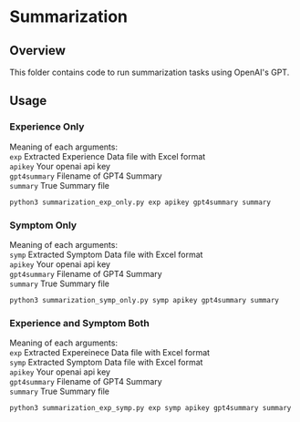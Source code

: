 # Summarization 

## Overview

This folder contains code to run summarization tasks using OpenAI's GPT. <br>

## Usage

### Experience Only

Meaning of each arguments:<br>
```exp``` Extracted Experience Data file with Excel format <br>
```apikey``` Your openai api key <br>
```gpt4summary``` Filename of GPT4 Summary <br>
```summary``` True Summary file <br>
```
python3 summarization_exp_only.py exp apikey gpt4summary summary
```

### Symptom Only

Meaning of each arguments:<br>
```symp``` Extracted Symptom Data file with Excel format <br>
```apikey``` Your openai api key <br>
```gpt4summary``` Filename of GPT4 Summary <br>
```summary``` True Summary file <br>
```
python3 summarization_symp_only.py symp apikey gpt4summary summary
```

### Experience and Symptom Both

Meaning of each arguments:<br>
```exp``` Extracted Expereinece Data file with Excel format <br>
```symp``` Extracted Symptom Data file with Excel format <br>
```apikey``` Your openai api key <br>
```gpt4summary``` Filename of GPT4 Summary <br>
```summary``` True Summary file <br>
```
python3 summarization_exp_symp.py exp symp apikey gpt4summary summary
```
